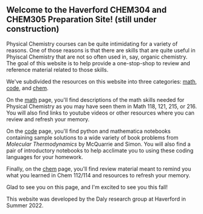 ## Welcome to the Haverford CHEM304 and CHEM305 Preparation Site! (still under construction)

Physical Chemistry courses can be quite intimidating for a variety of reasons. One of those reasons is that there
are skills that are quite useful in Phyiscal Chemistry that are not so often used in, say, organic chemistry. 
The goal of this website is to help provide a one-stop-shop to review and reference material related to those 
skills. 

We've subdivided the resources on this website into three categories: [math](./math.md), [code](./code.md), and [chem](./chem.md).

On the [math](./math.md) page, you'll find descriptions of the math skills needed for Physical Chemistry as 
you may have seen them in Math 118, 121, 215, or 216. You will also find links to youtube videos or other resources
where you can review and refresh your memory.

On the [code](./code.md) page, you'll find python and mathematica notebooks containing sample solutions
to a wide variety of book problems from *Molecular Thermodynamics* by McQuarrie and Simon. You will
also find a pair of introductory notebooks to help acclimate you to using these coding 
languages for your homework.

Finally, on the [chem](./chem.md) page, you'll find review material meant to remind you 
what you learned in Chem 112/114 and resources to refresh your memory.

Glad to see you on this page, and I'm excited to see you this fall!

This website was developed by the Daly research group at Haverford in Summer 2022.
